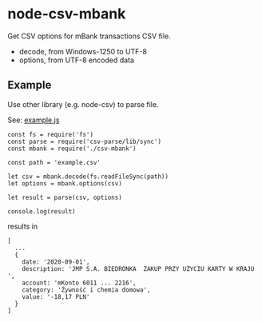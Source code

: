 # node-csv-mbank
Get CSV options for mBank transactions CSV file.

* decode, from Windows-1250 to UTF-8
* options, from UTF-8 encoded data

## Example

Use other library (e.g. node-csv) to parse file.

See: [example.js](example.js)

```
const fs = require('fs')
const parse = require('csv-parse/lib/sync')
const mbank = require('./csv-mbank')

const path = 'example.csv'

let csv = mbank.decode(fs.readFileSync(path))
let options = mbank.options(csv)

let result = parse(csv, options)

console.log(result)
```

results in

```
[
  ...
  {
    date: '2020-09-01',
    description: 'JMP S.A. BIEDRONKA  ZAKUP PRZY UŻYCIU KARTY W KRAJU                                                     ',
    account: 'mKonto 6011 ... 2216',
    category: 'Żywność i chemia domowa',
    value: '-18,17 PLN'
  }
]

```
